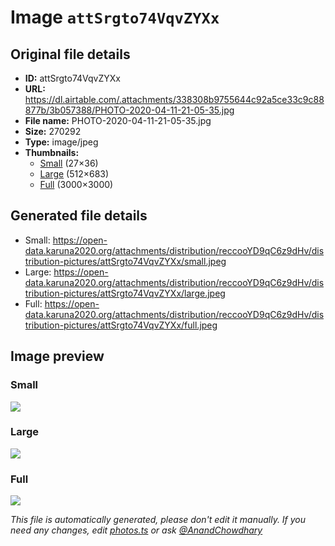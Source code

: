 # Image `attSrgto74VqvZYXx`

## Original file details

- **ID:** attSrgto74VqvZYXx
- **URL:** https://dl.airtable.com/.attachments/338308b9755644c92a5ce33c9c88877b/3b057388/PHOTO-2020-04-11-21-05-35.jpg
- **File name:** PHOTO-2020-04-11-21-05-35.jpg
- **Size:** 270292
- **Type:** image/jpeg
- **Thumbnails:**
  - [Small](https://dl.airtable.com/.attachmentThumbnails/99c4ae8ca9f5171c564708d2c758e0e0/a6d210fd) (27×36)
  - [Large](https://dl.airtable.com/.attachmentThumbnails/5d71378c5f54f2880c7deeb86b57e0ce/8411dd70) (512×683)
  - [Full](https://dl.airtable.com/.attachmentThumbnails/1bea5224afa117c63f1aea0ffb6dad76/daf87a72) (3000×3000)

## Generated file details

- Small: https://open-data.karuna2020.org/attachments/distribution/reccooYD9qC6z9dHv/distribution-pictures/attSrgto74VqvZYXx/small.jpeg
- Large: https://open-data.karuna2020.org/attachments/distribution/reccooYD9qC6z9dHv/distribution-pictures/attSrgto74VqvZYXx/large.jpeg
- Full: https://open-data.karuna2020.org/attachments/distribution/reccooYD9qC6z9dHv/distribution-pictures/attSrgto74VqvZYXx/full.jpeg

## Image preview

### Small

![](https://open-data.karuna2020.org/attachments/distribution/reccooYD9qC6z9dHv/distribution-pictures/attSrgto74VqvZYXx/small.jpeg)

### Large

![](https://open-data.karuna2020.org/attachments/distribution/reccooYD9qC6z9dHv/distribution-pictures/attSrgto74VqvZYXx/large.jpeg)

### Full

![](https://open-data.karuna2020.org/attachments/distribution/reccooYD9qC6z9dHv/distribution-pictures/attSrgto74VqvZYXx/full.jpeg)

_This file is automatically generated, please don't edit it manually. If you need any changes, edit [photos.ts](/photos.ts) or ask [@AnandChowdhary](https://github.com/AnandChowdhary)_

